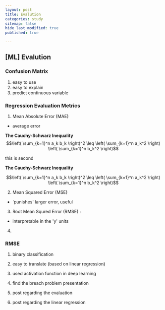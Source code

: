 ```yaml
---
layout: post
title: Evalution
categories: study
sitemap: false
hide_last_modified: true
published: true

---
```


## [ML] Evalution

### Confusion Matrix
1. easy to use
2. easy to explain
3. predict continuous variable

### Regression Evaluation Metrics
1. Mean Absolute Error (MAE) 
- average error

**The Cauchy-Schwarz Inequality**
$$\left( \sum_{k=1}^n a_k b_k \right)^2 \leq \left( \sum_{k=1}^n a_k^2 \right) \left( \sum_{k=1}^n b_k^2 \right)$$

this is second

**The Cauchy-Schwarz Inequality**

```math
\left( \sum_{k=1}^n a_k b_k \right)^2 \leq \left( \sum_{k=1}^n a_k^2 \right) \left( \sum_{k=1}^n b_k^2 \right)
```

2. Mean Squared Error (MSE) 
- 'punishes' larger error, useful  

3. Root Mean Squred Error (RMSE) : 
- interpretable in the 'y' units

4. 

### RMSE
1. binary classification
2. easy to translate (based on linear regression)
3. used activation function in deep learning 


1. find the breach problem presentation
2. post regarding the evaluation
3. post regarding the linear regression


